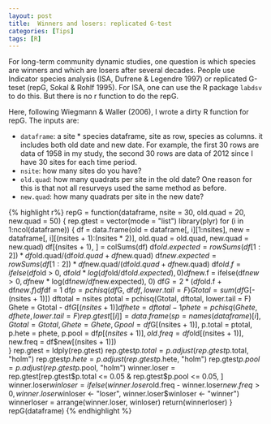 ```yaml
---
layout: post
title:  Winners and losers: replicated G-test
categories: [Tips]
tags: [R]
---
```


For long-term community dynamic studies, one question is which species are winners and which are losers after several decades.
People use Indicator species analysis (ISA, Dufrene & Legendre 1997) or replicated G-teset (repG, Sokal & Rohlf 1995). 
For ISA, one can use the R package `labdsv` to do this. But there is no r function to do the repG.

Here, following Wiegmann & Waller (2006), I wrote a dirty R function for repG. The inputs are:

+ `dataframe`: a site * species dataframe, site as row, species as columns.  it includes both old date and new date. For example, 
the first 30 rows are data of 1958 in my study, the second 30 rows are data of 2012 since I have 30 sites for each time 
period.
+ `nsite`: how many sites do you have?
+ `old.quad`: how many quadrats per site in the old date? One reason for this is that not all resurveys used the same method as before.
+ `new.quad`: how many quadrats per site in the new date?

{% highlight r%}
repG = function(dataframe, nsite = 30, old.quad = 20, new.quad = 50) {
  rep.gtest = vector(mode = "list")
  library(plyr)
  for (i in 1:ncol(dataframe)) {
    df = data.frame(old = dataframe[, i][1:nsites], new = dataframe[, i][(nsites + 
                1):(nsites * 2)], old.quad = old.quad, new.quad = new.quad)
    df[(nsites + 1), ] = colSums(df)
    df$old.expected = rowSums(df[1:2]) * df$old.quad/(df$old.quad + df$new.quad)
    df$new.expected = rowSums(df[1:2]) * df$new.quad/(df$old.quad + df$new.quad)
    df$old.f = ifelse(df$old > 0, df$old * log(df$old/df$old.expected), 0)
    df$new.f = ifelse(df$new > 0, df$new * log(df$new/df$new.expected), 0)
    df$G = 2 * (df$old.f + df$new.f)
    df$df = 1
    df$p = pchisq(df$G, df$df, lower.tail = F)
    Gtotal = sum(df$G[-(nsites + 1)])
    dftotal = nsites
    ptotal = pchisq(Gtotal, dftotal, lower.tail = F)
    Ghete = Gtotal - df$G[(nsites + 1)]
    dfhete = dftotal - 1
    phete = pchisq(Ghete, dfhete, lower.tail = F)
    rep.gtest[[i]] = data.frame(sp = names(dataframe)[i], Gtotal = Gtotal, Ghete = Ghete, 
                                Gpool = df$G[(nsites + 1)], p.total = ptotal, p.hete = phete, 
                                p.pool = df$p[(nsites + 1)], old.freq = df$old[(nsites + 1)], 
                                new.freq = df$new[(nsites + 1)])                                                                                                   
  }
  rep.gtest = ldply(rep.gtest)
  rep.gtest$p.total = p.adjust(rep.gtest$p.total, "holm")
  rep.gtest$p.hete = p.adjust(rep.gtest$p.hete, "holm")
  rep.gtest$p.pool = p.adjust(rep.gtest$p.pool, "holm")
  winner.loser = rep.gtest[rep.gtest$p.total <= 0.05 & rep.gtest$p.pool <= 0.05, 
                           ]
  winner.loser$winloser = ifelse(winner.loser$old.freq - winner.loser$new.freq > 0, 
                                 winner.loser$winloser <- "loser", winner.loser$winloser <- "winner")
  winnerloser = arrange(winner.loser, winloser)
  return(winnerloser)
}
repG(dataframe)
{% endhighlight %}
